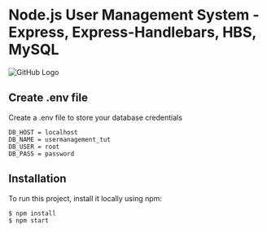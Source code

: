 # Node.js User Management System - Express, Express-Handlebars, HBS, MySQL



![GitHub Logo](https://raddy.co.uk/wp-content/uploads/2021/02/nodejs-user-management-system-crud-blog_compressed.jpg)


## Create .env file
Create a .env file to store your database credentials

```
DB_HOST = localhost
DB_NAME = usermanagement_tut
DB_USER = root
DB_PASS = password
```

## Installation
To run this project, install it locally using npm:

```
$ npm install
$ npm start
```


